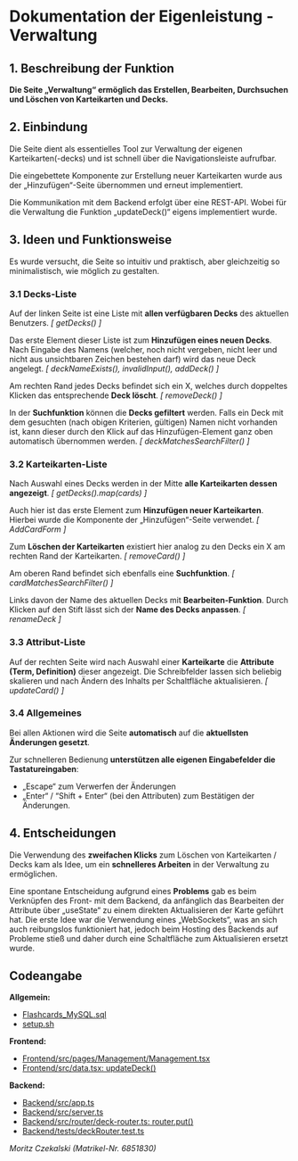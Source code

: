 # Dokumentation der Eigenleistung - Verwaltung

## 1. Beschreibung der Funktion
**Die Seite „Verwaltung“ ermöglich das Erstellen, Bearbeiten, Durchsuchen und Löschen von Karteikarten und Decks.**

## 2. Einbindung
Die Seite dient als essentielles Tool zur Verwaltung der eigenen Karteikarten(-decks) und ist schnell über die Navigationsleiste aufrufbar.

Die eingebettete Komponente zur Erstellung neuer Karteikarten wurde aus der „Hinzufügen“-Seite übernommen und erneut implementiert.

Die Kommunikation mit dem Backend erfolgt über eine REST-API. Wobei für die Verwaltung die Funktion „updateDeck()“ eigens implementiert wurde.

## 3. Ideen und Funktionsweise
Es wurde versucht, die Seite so intuitiv und praktisch, aber gleichzeitig so minimalistisch, wie möglich zu gestalten. 

### 3.1 Decks-Liste
Auf der linken Seite ist eine Liste mit **allen verfügbaren Decks** des aktuellen Benutzers. _[ getDecks() ]_

Das erste Element dieser Liste ist zum **Hinzufügen eines neuen Decks**. Nach Eingabe des Namens (welcher, noch nicht vergeben, nicht leer und nicht aus unsichtbaren Zeichen bestehen darf) wird das neue Deck angelegt. _[ deckNameExists(), invalidInput(), addDeck() ]_

Am rechten Rand jedes Decks befindet sich ein X, welches durch doppeltes Klicken das entsprechende **Deck löscht**. _[ removeDeck() ]_

In der **Suchfunktion** können die **Decks gefiltert** werden. Falls ein Deck mit dem gesuchten (nach obigen Kriterien, gültigen) Namen nicht vorhanden ist, kann dieser durch den Klick auf das Hinzufügen-Element ganz oben automatisch übernommen werden. _[ deckMatchesSearchFilter() ]_

### 3.2 Karteikarten-Liste

Nach Auswahl eines Decks werden in der Mitte **alle Karteikarten **dessen** angezeigt**. _[ getDecks().map(cards) ]_

Auch hier ist das erste Element zum **Hinzufügen neuer Karteikarten**. Hierbei wurde die Komponente der „Hinzufügen“-Seite verwendet. _[ AddCardForm ]_

Zum **Löschen der Karteikarten** existiert hier analog zu den Decks ein X am rechten Rand der Karteikarten. _[ removeCard() ]_

Am oberen Rand befindet sich ebenfalls eine **Suchfunktion**. _[ cardMatchesSearchFilter() ]_

Links davon der Name des aktuellen Decks mit **Bearbeiten-Funktion**. Durch Klicken auf den Stift lässt sich der **Name des Decks anpassen**. _[ renameDeck ]_

### 3.3 Attribut-Liste

Auf der rechten Seite wird nach Auswahl einer **Karteikarte** die **Attribute (Term, Definition)** dieser angezeigt. Die Schreibfelder lassen sich beliebig skalieren und nach Ändern des Inhalts per Schaltfläche aktualisieren. _[ updateCard() ]_

### 3.4 Allgemeines

Bei allen Aktionen wird die Seite **automatisch** auf die **aktuellsten Änderungen gesetzt**. 

Zur schnelleren Bedienung **unterstützen alle eigenen Eingabefelder die Tastatureingaben**:
- „Escape“ zum Verwerfen der Änderungen 
- „Enter“ / “Shift + Enter“ (bei den Attributen) zum Bestätigen der Änderungen.

## 4. Entscheidungen
Die Verwendung des **zweifachen Klicks** zum Löschen von Karteikarten / Decks kam als Idee, um ein **schnelleres Arbeiten** in der Verwaltung zu ermöglichen.

Eine spontane Entscheidung aufgrund eines **Problems** gab es beim Verknüpfen des Front- mit dem Backend, da anfänglich das Bearbeiten der Attribute über „useState“ zu einem direkten Aktualisieren der Karte geführt hat. Die erste Idee war die Verwendung eines „WebSockets“, was an sich auch reibungslos funktioniert hat, jedoch beim Hosting des Backends auf Probleme stieß und daher durch eine Schaltfläche zum Aktualisieren ersetzt wurde.

## Codeangabe
**Allgemein:**
- [Flashcards_MySQL.sql](https://github.com/mohid-1311/Flashcards/blob/main/Flashcards_MySQL.sql)
- [setup.sh](https://github.com/mohid-1311/Flashcards/blob/main/setup.sh)

**Frontend:**
- [Frontend/src/pages/Management/Management.tsx](https://github.com/mohid-1311/Flashcards/blob/main/Frontend/src/pages/Management/Management.tsx)
- [Frontend/src/data.tsx: updateDeck()](https://github.com/mohid-1311/Flashcards/blob/main/Frontend/src/data.tsx#L7)

**Backend:**
- [Backend/src/app.ts](https://github.com/mohid-1311/Flashcards/blob/main/Backend/src/app.ts)
- [Backend/src/server.ts](https://github.com/mohid-1311/Flashcards/blob/main/Backend/src/server.ts)
- [Backend/src/router/deck-router.ts: router.put()](https://github.com/mohid-1311/Flashcards/blob/main/Backend/src/router/deck-router.ts#L37)
- [Backend/tests/deckRouter.test.ts](https://github.com/mohid-1311/Flashcards/blob/main/Backend/tests/deckRouter.test.ts)


_Moritz Czekalski (Matrikel-Nr. 6851830)_